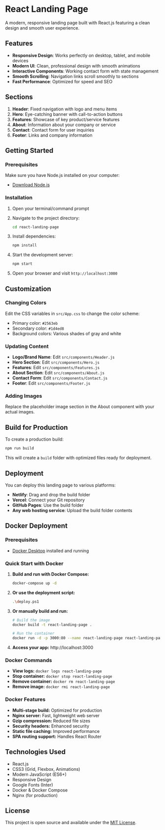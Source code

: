 # React Landing Page

A modern, responsive landing page built with React.js featuring a clean design and smooth user experience.

## Features

- **Responsive Design**: Works perfectly on desktop, tablet, and mobile devices
- **Modern UI**: Clean, professional design with smooth animations
- **Interactive Components**: Working contact form with state management
- **Smooth Scrolling**: Navigation links scroll smoothly to sections
- **Fast Performance**: Optimized for speed and SEO

## Sections

1. **Header**: Fixed navigation with logo and menu items
2. **Hero**: Eye-catching banner with call-to-action buttons
3. **Features**: Showcase of key product/service features
4. **About**: Information about your company or service
5. **Contact**: Contact form for user inquiries
6. **Footer**: Links and company information

## Getting Started

### Prerequisites

Make sure you have Node.js installed on your computer:
- [Download Node.js](https://nodejs.org/)

### Installation

1. Open your terminal/command prompt
2. Navigate to the project directory:
   ```bash
   cd react-landing-page
   ```

3. Install dependencies:
   ```bash
   npm install
   ```

4. Start the development server:
   ```bash
   npm start
   ```

5. Open your browser and visit `http://localhost:3000`

## Customization

### Changing Colors
Edit the CSS variables in `src/App.css` to change the color scheme:
- Primary color: `#2563eb`
- Secondary color: `#1d4ed8`
- Background colors: Various shades of gray and white

### Updating Content
- **Logo/Brand Name**: Edit `src/components/Header.js`
- **Hero Section**: Edit `src/components/Hero.js`
- **Features**: Edit `src/components/Features.js`
- **About Section**: Edit `src/components/About.js`
- **Contact Form**: Edit `src/components/Contact.js`
- **Footer**: Edit `src/components/Footer.js`

### Adding Images
Replace the placeholder image section in the About component with your actual images.

## Build for Production

To create a production build:

```bash
npm run build
```

This will create a `build` folder with optimized files ready for deployment.

## Deployment

You can deploy this landing page to various platforms:
- **Netlify**: Drag and drop the build folder
- **Vercel**: Connect your Git repository
- **GitHub Pages**: Use the build folder
- **Any web hosting service**: Upload the build folder contents

## Docker Deployment

### Prerequisites

- [Docker Desktop](https://www.docker.com/products/docker-desktop) installed and running

### Quick Start with Docker

1. **Build and run with Docker Compose:**
   ```bash
   docker-compose up -d
   ```

2. **Or use the deployment script:**
   ```bash
   .\deploy.ps1
   ```

3. **Or manually build and run:**
   ```bash
   # Build the image
   docker build -t react-landing-page .
   
   # Run the container
   docker run -d -p 3000:80 --name react-landing-page react-landing-page
   ```

4. **Access your app:** http://localhost:3000

### Docker Commands

- **View logs:** `docker logs react-landing-page`
- **Stop container:** `docker stop react-landing-page`
- **Remove container:** `docker rm react-landing-page`
- **Remove image:** `docker rmi react-landing-page`

### Docker Features

- **Multi-stage build:** Optimized for production
- **Nginx server:** Fast, lightweight web server
- **Gzip compression:** Reduced file sizes
- **Security headers:** Enhanced security
- **Static file caching:** Improved performance
- **SPA routing support:** Handles React Router

## Technologies Used

- React.js
- CSS3 (Grid, Flexbox, Animations)
- Modern JavaScript (ES6+)
- Responsive Design
- Google Fonts (Inter)
- Docker & Docker Compose
- Nginx (for production)

## License

This project is open source and available under the [MIT License](LICENSE).
